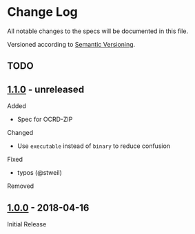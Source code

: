 Change Log
==========

All notable changes to the specs will be documented in this file.

Versioned according to [Semantic Versioning](http://semver.org/).

## TODO

## [1.1.0] - unreleased

Added
* Spec for OCRD-ZIP

Changed
* Use `executable` instead of `binary` to reduce confusion

Fixed
* typos (@stweil)

Removed

## [1.0.0] - 2018-04-16

Initial Release

<!-- link-labels -->
[1.1.0]: ../../compare/v1.1.0...v1.0.0
[1.0.0]: ../../compare/v1.0.0...HEAD
